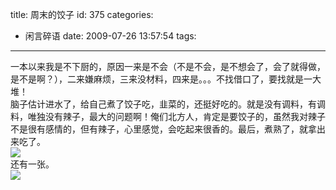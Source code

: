title: 周末的饺子
id: 375
categories:
  - 闲言碎语
date: 2009-07-26 13:57:54
tags:
---

一本以来我是不下厨的，原因一来是不会（不是不会，是不想会了，会了就得做，是不是啊？），二来嫌麻烦，三来没材料，四来是。。。不找借口了，要找就是一大堆！
</br>脑子估计进水了，给自己煮了饺子吃，韭菜的，还挺好吃的。就是没有调料，有调料，唯独没有辣子，最大的问题啊！俺们北方人，肯定是要饺子的，虽然我对辣子不是很有感情的，但有辣子，心里感觉，会吃起来很香的。最后，煮熟了，就拿出来吃了。
</br>![](http://m3.img.libdd.com/farm5/2012/0824/04/3B5D71C28E098127D0EB1182B68CC47557E2E1189977_500_375.jpg)</img>
</br>还有一张。
</br>![](http://m1.img.libdd.com/farm4/2012/0824/04/7318AE47D2A37A993D2AAB19BFAD5DEA14A321189977_500_375.jpg)</img>